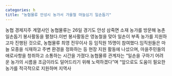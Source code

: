 ```yaml
---
categories: h
title: "농협물류 안성시 농가서 가을철 마늘심기 일손돕기"
---
```

농협 경제지주 계열사인 농협물류는 26일 경기도 안성 삼죽면 소재 농가를 방문해 농촌 일손돕기 봉사활동을 펼쳤다.이번 봉사활동은 영농철을 맞아 일손이 부족 농가를 지원하고자 진행된 것으로, 농협물류 최영 전무이사 등 임직원 15명이 참여했다.임직원들은 마늘 모종을 식재하고 주변 환경을 정화하는 등 현장 지원 활동에 나섰으며, 마을주민들의 애로사항을 청취하고 소통하는 시간을 가졌다.농협물류 관계자는 “일손을 구하기 어려운 농가의 시름을 조금이라도 덜어드리기 위해 노력하겠다”며 “앞으로도 도움이 필요한 농가를 적극적으로 지원하며 지역사